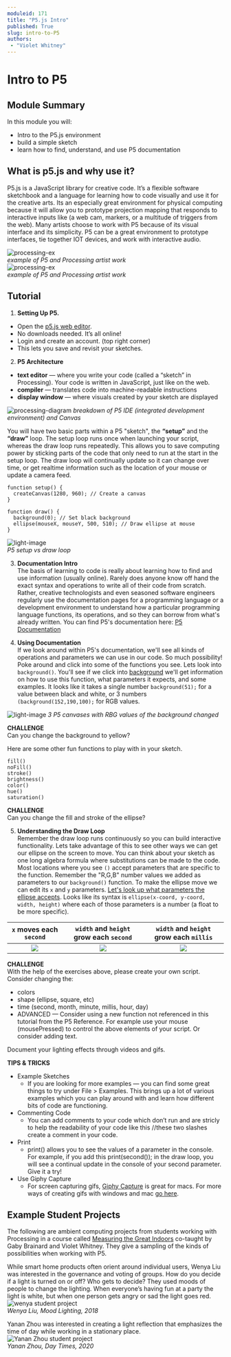 ```yaml
---
moduleid: 171
title: "P5.js Intro"
published: True
slug: intro-to-P5
authors:
 - "Violet Whitney"
---
```


Intro to P5 
===========================================
## Module Summary
In this module you will:
- Intro to the P5.js environment
- build a simple sketch
- learn how to find, understand, and use P5 documentation

## What is p5.js and why use it?
P5.js is a JavaScript library for creative code. It’s a flexible software sketchbook and a language for learning how to code visually and use it for the creative arts. Its an especially great environment for physical computing because it will allow you to prototype projection mapping that responds to interactive inputs like (a web cam, markers, or a multitude of triggers from the web). Many artists choose to work with P5 because of its visual interface and its simplicity. P5 can be a great environment to prototype interfaces, tie together IOT devices, and work with interactive audio.


 
![processing-ex](images/processing-ex-4.gif#img-full)   
*example of P5 and Processing artist work*   
![processing-ex](images/processing-ex2.gif#img-full)   
*example of P5 and Processing artist work*     
   


## Tutorial

1. **Setting Up P5.**
- Open the [p5.js web editor](https://editor.p5js.org/).
- No downloads needed. It’s all online!
- Login and create an account. (top right corner)
- This lets you save and revisit your sketches.

2. **P5 Architecture**
- **text editor** — where you write your code (called a “sketch” in Processing). Your code is written in JavaScript, just like on the web.
- **compiler** — translates code into machine-readable instructions
- **display window** — where visuals created by your sketch are displayed

![processing-diagram](images/processing-diagram-2.gif#img-full)
*breakdown of P5 IDE (integrated development environment) and Canvas*



You will have two basic parts within a P5 "sketch", the **“setup”** and the **“draw”** loop. The setup loop runs once when launching your script, whereas the draw loop runs repeatedly. This allows you to save computing power by sticking parts of the code that only need to run at the start in the setup loop. The draw loop will continually update so it can change over time, or get realtime information such as the location of your mouse or update a camera feed.

```
function setup() {
  createCanvas(1280, 960); // Create a canvas
}

function draw() {
  background(0); // Set black background
  ellipse(mouseX, mouseY, 500, 510); // Draw ellipse at mouse
}
```

![light-image](images/processinig-setup-vs-draw.png#img-full)  
*P5 setup vs draw loop*

3. **Documentation Intro**  
The basis of learning to code is really about learning how to find and use information (usually online). Rarely does anyone know off hand the exact syntax and operations to write all of their code from scratch. Rather, creative technologists and even seasoned software engineers regularly use the documentation pages for a programming language or a development environment to understand how a particular programming language functions, its operations, and so they can borrow from what's already written.
You can find P5's documentation here:
[P5 Documentation](https://p5js.org/reference/)

4. **Using Documentation**    
If we look around within P5's documentation, we'll see all kinds of operations and parameters we can use in our code. So much possibility! Poke around and click into some of the functions you see. Lets look into `background()`. You'll see if we click into [background](https://p5js.org/reference/#/p5/background) we'll get information on how to use this function, what parameters it expects, and some examples. It looks like it takes a single number `background(51);` for a value between black and white, or 3 numbers `(background(152,190,100);` for RGB values.

![light-image](images/17-160-0-Processing-Background-Color.png#img-full)
*3 P5 canvases with RBG values of the background changed*

**CHALLENGE**  
Can you change the background to yellow?


Here are some other fun functions to play with in your sketch.
```
fill()
noFill()
stroke()
brightness()
color()
hue()
saturation()
```

**CHALLENGE**  
Can you change the fill and stroke of the ellipse?

5. **Understanding the Draw Loop**  
Remember the draw loop runs continuously so you can build interactive functionality. Lets take advantage of this to see other ways we can get our ellipse on the screen to move. You can think about your sketch as one long algebra formula where substitutions can be made to the code. Most locations where you see `()` accept parameters that are specific to the function. Remember the "R,G,B" number values we added as parameters to our `background()` function.
To make the ellipse move we can edit its `x` and `y` parameters. [Let's look up what parameters the ellipse accepts](https://p5js.org/reference/#/p5/ellipse). Looks like its syntax is `ellipse(x-coord, y-coord, width, height)`	where each of those parameters is a number (a float to be more specific).

`x` moves each `second`             |  `width` and `height` grow each `second`         |  `width` and `height` grow each `millis`
:-------------------------:|:-------------------------:|:-------------------------:
![](images/17-160-0-Processing-incremental.gif)  |  ![](images/17-160-0-Processing-step.gif)  |  ![](images/17-160-0-Processing-slow.gif)


**CHALLENGE**  
With the help of the exercises above, please create your own script.
Consider changing the:
- colors
- shape (ellipse, square, etc)
- time (second, month, minute, millis, hour, day)
- ADVANCED — Consider using a new function not referenced in this tutorial from the P5 Reference. For example use your mouse (mousePressed) to control the above elements of your script. Or consider adding text.

Document your lighting effects through videos and gifs. 


**TIPS & TRICKS** 
- Example Sketches
  - If you are looking for more examples — you can find some great things to try under File > Examples. This brings up a lot of various examples which you can play around with and learn how different bits of code are functioning.
- Commenting Code
  - You can add comments to your code which don’t run and are stricly to help the readability of your code like this //these two slashes create a comment in your code.
- Print
  - print() allows you to see the values of a parameter in the console. For example, if you add this print(second()); in the draw loop, you will see a continual update in the console of your second parameter. Give it a try!
- Use Giphy Capture
  - For screen capturing gifs, [Giphy Capture](https://giphy.com/apps/giphycapture) is great for macs. For more ways of creating gifs with windows and mac [go here](https://medium.com/measuring-the-great-indoors/how-to-make-gifs-fb0e33590ba2).
  
## Example Student Projects
The following are ambient computing projects from students working with Processing in a course called [Measuring the Great Indoors](https://medium.com/measuring-the-great-indoors) co-taught by Gaby Brainard and Violet Whitney. They give a sampling of the kinds of possibilities when working with P5.  

While smart home products often orient around individual users, Wenya Liu was interested in the governance and voting of groups. How do you decide if a light is turned on or off? Who gets to decide? They used moods of people to change the lighting. When everyone’s having fun at a party the light is white, but when one person gets angry or sad the light goes red.  
  ![wenya student project](images/Wenya-Liu.gif#img-full)   
  *Wenya Liu, Mood Lighting, 2018*
  
Yanan Zhou was interested in creating a light reflection that emphasizes the time of day while working in a stationary place.  
  ![Yanan Zhou student project](images/Yanan-Zhou.gif#img-full)   
  *Yanan Zhou, Day Times, 2020*
  
  
